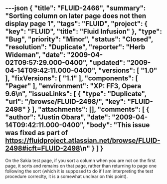 ---json
{
  "title": "FLUID-2466",
  "summary": "Sorting column on later page does not then display page 1",
  "tags": "FLUID",
  "project": {
    "key": "FLUID",
    "title": "Fluid Infusion"
  },
  "type": "Bug",
  "priority": "Minor",
  "status": "Closed",
  "resolution": "Duplicate",
  "reporter": "Herb Wideman",
  "date": "2009-04-02T09:57:29.000-0400",
  "updated": "2009-04-14T09:42:11.000-0400",
  "versions": [
    "1.0"
  ],
  "fixVersions": [
    "1.1"
  ],
  "components": [
    "Pager"
  ],
  "environment": "XP: FF3, Opera 9.6\n",
  "issueLinks": [
    {
      "type": "Duplicate",
      "url": "/browse/FLUID-2498/",
      "key": "FLUID-2498"
    }
  ],
  "attachments": [],
  "comments": [
    {
      "author": "Justin Obara",
      "date": "2009-04-14T09:42:11.000-0400",
      "body": "This issue was fixed as part of <https://fluidproject.atlassian.net/browse/FLUID-2498#icft=FLUID-2498>\n"
    }
  ]
}
---
On the Sakia test page, if you sort a column when you are not on the first page, it sorts and remains on that page, rather than returning to page one following the sort (which it is supposed to do if I am interpreting the test procedure correclty, it is a somewhat unclear on this point).

        
